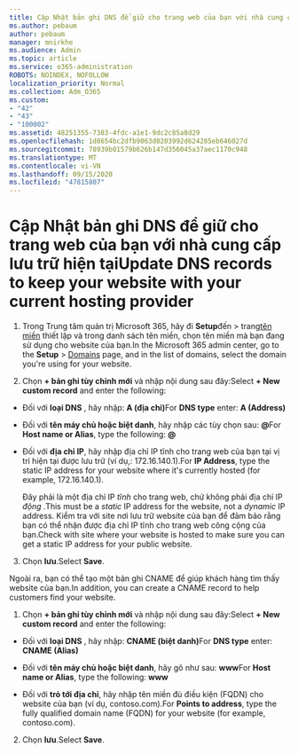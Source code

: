 ```yaml
---
title: Cập Nhật bản ghi DNS để giữ cho trang web của bạn với nhà cung cấp lưu trữ hiện tại
ms.author: pebaum
author: pebaum
manager: mnirkhe
ms.audience: Admin
ms.topic: article
ms.service: o365-administration
ROBOTS: NOINDEX, NOFOLLOW
localization_priority: Normal
ms.collection: Adm_O365
ms.custom:
- "42"
- "43"
- "100002"
ms.assetid: 48251355-7383-4fdc-a1e1-9dc2c85a8d29
ms.openlocfilehash: 1d8654bc2dfb9063d0203992d624285eb646027d
ms.sourcegitcommit: 78939b01579b626b147d356045a37aec1170c948
ms.translationtype: MT
ms.contentlocale: vi-VN
ms.lasthandoff: 09/15/2020
ms.locfileid: "47815807"
---
```

# <a name="update-dns-records-to-keep-your-website-with-your-current-hosting-provider"></a><span data-ttu-id="d6644-102">Cập Nhật bản ghi DNS để giữ cho trang web của bạn với nhà cung cấp lưu trữ hiện tại</span><span class="sxs-lookup"><span data-stu-id="d6644-102">Update DNS records to keep your website with your current hosting provider</span></span>

1. <span data-ttu-id="d6644-103">Trong Trung tâm quản trị Microsoft 365, hãy đi **Setup**đến  >  trang[tên miền](https://admin.microsoft.com/Adminportal#/Domains) thiết lập và trong danh sách tên miền, chọn tên miền mà bạn đang sử dụng cho website của bạn.</span><span class="sxs-lookup"><span data-stu-id="d6644-103">In the Microsoft 365 admin center, go to the **Setup** > [Domains](https://admin.microsoft.com/Adminportal#/Domains) page, and in the list of domains, select the domain you're using for your website.</span></span>

2. <span data-ttu-id="d6644-104">Chọn **+ bản ghi tùy chỉnh mới** và nhập nội dung sau đây:</span><span class="sxs-lookup"><span data-stu-id="d6644-104">Select **+ New custom record** and enter the following:</span></span>

  - <span data-ttu-id="d6644-105">Đối với **loại DNS** , hãy nhập: **A (địa chỉ)**</span><span class="sxs-lookup"><span data-stu-id="d6644-105">For **DNS type** enter: **A (Address)**</span></span>

  - <span data-ttu-id="d6644-106">Đối với **tên máy chủ hoặc biệt danh**, hãy nhập các tùy chọn sau: **@**</span><span class="sxs-lookup"><span data-stu-id="d6644-106">For **Host name or Alias**, type the following: **@**</span></span>

  - <span data-ttu-id="d6644-107">Đối với **địa chỉ IP**, hãy nhập địa chỉ IP tĩnh cho trang web của bạn tại vị trí hiện tại được lưu trữ (ví dụ,: 172.16.140.1).</span><span class="sxs-lookup"><span data-stu-id="d6644-107">For **IP Address**, type the static IP address for your website where it's currently hosted (for example, 172.16.140.1).</span></span>

    <span data-ttu-id="d6644-108">Đây phải là một địa chỉ IP  *tĩnh*  cho trang web, chứ không phải địa chỉ IP  *động*  .</span><span class="sxs-lookup"><span data-stu-id="d6644-108">This must be a  *static*  IP address for the website, not a  *dynamic*  IP address.</span></span> <span data-ttu-id="d6644-109">Kiểm tra với site nơi lưu trữ website của bạn để đảm bảo rằng bạn có thể nhận được địa chỉ IP tĩnh cho trang web công cộng của bạn.</span><span class="sxs-lookup"><span data-stu-id="d6644-109">Check with site where your website is hosted to make sure you can get a static IP address for your public website.</span></span>

3. <span data-ttu-id="d6644-110">Chọn **lưu**.</span><span class="sxs-lookup"><span data-stu-id="d6644-110">Select **Save**.</span></span>

<span data-ttu-id="d6644-111">Ngoài ra, bạn có thể tạo một bản ghi CNAME để giúp khách hàng tìm thấy website của bạn.</span><span class="sxs-lookup"><span data-stu-id="d6644-111">In addition, you can create a CNAME record to help customers find your website.</span></span>
  
1. <span data-ttu-id="d6644-112">Chọn **+ bản ghi tùy chỉnh mới** và nhập nội dung sau đây:</span><span class="sxs-lookup"><span data-stu-id="d6644-112">Select **+ New custom record** and enter the following:</span></span>

  - <span data-ttu-id="d6644-113">Đối với **loại DNS** , hãy nhập: **CNAME (biệt danh)**</span><span class="sxs-lookup"><span data-stu-id="d6644-113">For **DNS type** enter: **CNAME (Alias)**</span></span>

  - <span data-ttu-id="d6644-114">Đối với **tên máy chủ hoặc biệt danh**, hãy gõ như sau: **www**</span><span class="sxs-lookup"><span data-stu-id="d6644-114">For **Host name or Alias**, type the following: **www**</span></span>

  - <span data-ttu-id="d6644-115">Đối với **trỏ tới địa chỉ**, hãy nhập tên miền đủ điều kiện (FQDN) cho website của bạn (ví dụ, contoso.com).</span><span class="sxs-lookup"><span data-stu-id="d6644-115">For **Points to address**, type the fully qualified domain name (FQDN) for your website (for example, contoso.com).</span></span>

2. <span data-ttu-id="d6644-116">Chọn **lưu**.</span><span class="sxs-lookup"><span data-stu-id="d6644-116">Select **Save**.</span></span>
